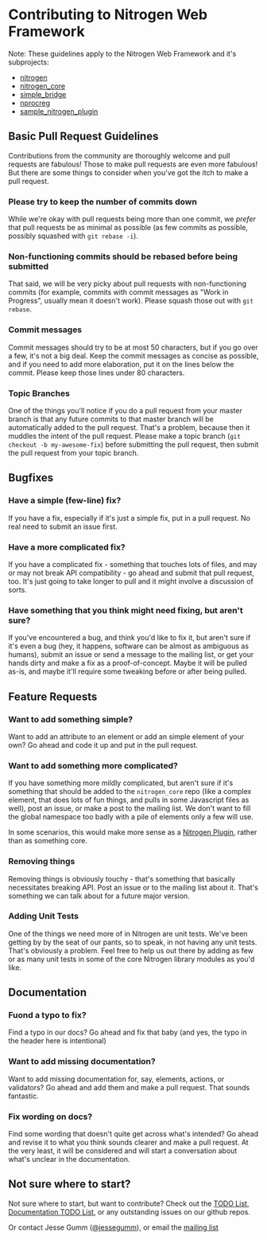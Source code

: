 # Contributing to Nitrogen Web Framework

Note: These guidelines apply to the Nitrogen Web Framework and it's subprojects:

 + [nitrogen](http://github.com/nitrogen/nitrogen)
 + [nitrogen\_core](http://github.com/nitrogen/nitrogen_core)
 + [simple\_bridge](http://github.com/nitrogen/simple_bridge)
 + [nprocreg](http://github.com/nitrogen/nprocreg)
 + [sample\_nitrogen\_plugin](http://github.com/nitrogen/sample_nitrogen_plugin)


## Basic Pull Request Guidelines

Contributions from the community are thoroughly welcome and pull requests are
fabulous! Those to make pull requests are even more fabulous! But there are
some things to consider when you've got the itch to make a pull request.

### Please try to keep the number of commits down

While we're okay with pull requests being more than one commit, we *prefer*
that pull requests be as minimal as possible (as few commits as possible,
possibly squashed with `git rebase -i`).

### Non-functioning commits should be rebased before being submitted

That said, we will be very picky about pull requests with non-functioning
commits (for example, commits with commit messages as "Work in Progress",
usually mean it doesn't work). Please squash those out with `git rebase`.

### Commit messages

Commit messages should try to be at most 50 characters, but if you go over a
few, it's not a big deal.  Keep the commit messages as concise as possible, and
if you need to add more elaboration, put it on the lines below the commit.
Please keep those lines under 80 characters.

### Topic Branches

One of the things you'll notice if you do a pull request from your master
branch is that any future commits to that master branch will be automatically
added to the pull request.  That's a problem, because then it muddles the
intent of the pull request.  Please make a topic branch (`git checkout -b
my-awesome-fix`) before submitting the pull request, then submit the pull
request from your topic branch.

## Bugfixes

### Have a simple (few-line) fix?

If you have a fix, especially if it's just a simple fix, put in a pull request.
No real need to submit an issue first.

### Have a more complicated fix?

If you have a complicated fix - something that touches lots of files, and may
or may not break API compatibility - go ahead and submit that pull request,
too. It's just going to take longer to pull and it might involve a discussion
of sorts.

### Have something that you think might need fixing, but aren't sure?

If you've encountered a bug, and think you'd like to fix it, but aren't sure if
it's even a bug (hey, it happens, software can be almost as ambiguous as
humans), submit an issue or send a message to the mailing list, or get your
hands dirty and make a fix as a proof-of-concept. Maybe it will be pulled
as-is, and maybe it'll require some tweaking before or after being pulled.

## Feature Requests

### Want to add something simple?

Want to add an attribute to an element or add an simple element of your own? Go
ahead and code it up and put in the pull request.

### Want to add something more complicated?

If you have something more mildly complicated, but aren't sure if it's
something that should be added to the `nitrogen_core` repo (like a complex
element, that does lots of fun things, and pulls in some Javascript files as
well), post an issue, or make a post to the mailing list.  We don't want to
fill the global namespace too badly with a pile of elements only a few will
use.

In some scenarios, this would make more sense as a [Nitrogen
Plugin](http://github.com/nitrogen/sample_nitrogen_plugin), rather than as
something core.

### Removing things

Removing things is obviously touchy - that's something that basically
necessitates breaking API.  Post an issue or to the mailing list about it.
That's something we can talk about for a future major version.

### Adding Unit Tests

One of the things we need more of in Nitrogen are unit tests.  We've been
getting by by the seat of our pants, so to speak, in not having any unit tests.
That's obviously a problem. Feel free to help us out there by adding as few or
as many unit tests in some of the core Nitrogen library modules as you'd like.


## Documentation

### Fuond a typo to fix?

Find a typo in our docs? Go ahead and fix that baby (and yes, the typo in the
header here is intentional)

### Want to add missing documentation?

Want to add missing documentation for, say, elements, actions, or validators?
Go ahead and add them and make a pull request. That sounds fantastic.

### Fix wording on docs?

Find some wording that doesn't quite get across what's intended? Go ahead and
revise it to what you think sounds clearer and make a pull request.  At the
very least, it will be considered and will start a conversation about what's
unclear in the documentation.


## Not sure where to start?

Not sure where to start, but want to contribute? Check out the [TODO
List](https://github.com/nitrogen/nitrogen/blob/master/TODO.markdown),
[Documentation TODO
List](https://github.com/nitrogen/nitrogen_core/blob/master/doc/org-mode/README.markdown),
or any outstanding issues on our github repos.

Or contact Jesse Gumm ([@jessegumm](http://twitter.com/jessegumm)), or email
the [mailing list](https://groups.google.com/forum/#!forum/nitrogenweb)
